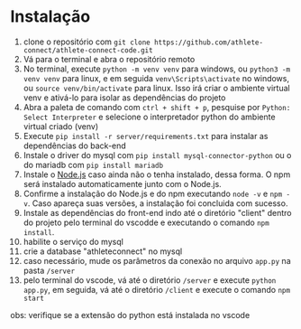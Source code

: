 # Instalação

1. clone o repositório com `git clone https://github.com/athlete-connect/athlete-connect-code.git`
2. Vá para o terminal e abra o repositório remoto
3. No terminal, execute `python -m venv venv` para windows, ou `python3 -m venv venv` para linux, e em seguida `venv\Scripts\activate` no windows, ou `source venv/bin/activate` para linux. Isso irá criar o ambiente virtual venv e ativá-lo para isolar as dependências do projeto
4. Abra a paleta de comando com `ctrl + shift + p`, pesquise por `Python: Select Interpreter` e selecione o interpretador python do ambiente virtual criado (venv)
5. Execute `pip install -r server/requirements.txt` para instalar as dependências do back-end
6. Instale o driver do mysql com `pip install mysql-connector-python` ou o do mariadb com `pip install mariadb`
7. Instale o [Node.js](https://nodejs.org/) caso ainda não o tenha instalado, dessa forma. O npm será instalado automaticamente junto com o Node.js.
8. Confirme a instalação do Node.js e do npm executando `node -v` e `npm -v`. Caso apareça suas versões, a instalação foi concluida com sucesso. 
9. Instale as dependências do front-end indo até o diretório "client" dentro do projeto pelo terminal do vscodde e executando o comando `npm install`.
10. habilite o serviço do mysql
11. crie a database "athleteconnect" no mysql
12. caso necessário, mude os parâmetros da conexão no arquivo `app.py` na pasta `/server`
13. pelo terminal do vscode, vá até o diretório `/server` e execute `python app.py`, em seguida, vá até o diretório `/client` e execute o comando `npm start`

obs: verifique se a extensão do python está instalada no vscode

<!-- -- ALTER TABLE formacao ADD CONSTRAINT FK_formacao_2
--     FOREIGN KEY (fk_usuario_id_usuario)
--     REFERENCES usuario (id_usuario)
--     ON DELETE CASCADE;
 
-- ALTER TABLE formacao ADD CONSTRAINT FK_formacao_3
--     FOREIGN KEY (fk_curso_id_curso)
--     REFERENCES curso (id_curso)
--     ON DELETE CASCADE;
 
-- ALTER TABLE formacao ADD CONSTRAINT FK_formacao_4
--     FOREIGN KEY (fk_grau_formacao_id_grau_formacao)
--     REFERENCES grau_formacao (id_grau_formacao);
 
-- ALTER TABLE marca ADD CONSTRAINT FK_marca_2
--     FOREIGN KEY (fk_perfil_id_perfil)
--     REFERENCES perfil (id_perfil)
--     ON DELETE CASCADE;

-- ALTER TABLE perfil ADD CONSTRAINT FK_perfil_2
--     FOREIGN KEY (fk_midia_id_midia)
--     REFERENCES midia (id_midia)
--     ON DELETE CASCADE;
 
-- ALTER TABLE esporte ADD CONSTRAINT FK_esporte_2
--     FOREIGN KEY (fk_midia_id_icone)
--     REFERENCES midia (id_midia)
--     ON DELETE CASCADE;
 
-- ALTER TABLE compartilhamento ADD CONSTRAINT FK_compartilhamento_2
--     FOREIGN KEY (fk_postagem_id_postagem)
--     REFERENCES postagem (id_postagem)
--     ON DELETE CASCADE;
 
-- ALTER TABLE compartilhamento ADD CONSTRAINT FK_compartilhamento_3
--     FOREIGN KEY (fk_perfil_id_perfil)
--     REFERENCES perfil (id_perfil)
--     ON DELETE CASCADE;
 
-- ALTER TABLE comentario ADD CONSTRAINT FK_comentario_2
--     FOREIGN KEY (fk_postagem_id_postagem)
--     REFERENCES postagem (id_postagem)
--     ON DELETE CASCADE;
 
-- ALTER TABLE comentario ADD CONSTRAINT FK_comentario_3
--     FOREIGN KEY (fk_perfil_id_perfil)
--     REFERENCES perfil (id_perfil)
--     ON DELETE CASCADE;
 
-- ALTER TABLE postagem ADD CONSTRAINT FK_postagem_2
--     FOREIGN KEY (fk_perfil_id_perfil)
--     REFERENCES perfil (id_perfil)
--     ON DELETE CASCADE;
 
-- ALTER TABLE midia ADD CONSTRAINT FK_midia_2
--     FOREIGN KEY (fk_postagem_id_postagem)
--     REFERENCES postagem (id_postagem)
--     ON DELETE CASCADE;
 
-- ALTER TABLE usuario ADD CONSTRAINT FK_usuario_2
--     FOREIGN KEY (fk_perfil_id_perfil)
--     REFERENCES perfil (id_perfil)
--     ON DELETE CASCADE;
 
-- ALTER TABLE pesquisa ADD CONSTRAINT FK_pesquisa_2
--     FOREIGN KEY (fk_perfil_id_perfil)
--     REFERENCES perfil (id_perfil)
--     ON DELETE CASCADE;
 
-- ALTER TABLE denuncia ADD CONSTRAINT FK_denuncia_2
--     FOREIGN KEY (fk_perfil_id_autor, fk_perfil_id_denunciado)
--     REFERENCES perfil (id_perfil, id_perfil)
--     ON DELETE CASCADE;
 
-- ALTER TABLE denuncia ADD CONSTRAINT FK_denuncia_3
--     FOREIGN KEY (fk_postagem_id_postagem)
--     REFERENCES postagem (id_postagem)
--     ON DELETE SET NULL;
 
-- ALTER TABLE segue ADD CONSTRAINT FK_segue_1
--     FOREIGN KEY (fk_perfil_id_seguidor)
--     REFERENCES perfil (id_perfil)
--     ON DELETE CASCADE;
 
-- ALTER TABLE segue ADD CONSTRAINT FK_segue_2
--     FOREIGN KEY (fk_perfil_id_seguido)
--     REFERENCES perfil (id_perfil)
--     ON DELETE CASCADE;
 
-- ALTER TABLE responde ADD CONSTRAINT FK_responde_1
--     FOREIGN KEY (fk_comentario_id_resposta)
--     REFERENCES comentario (id_comentario)
--     ON DELETE CASCADE;
 
-- ALTER TABLE responde ADD CONSTRAINT FK_responde_2
--     FOREIGN KEY (fk_comentario_id_respondido)
--     REFERENCES comentario (id_comentario)
--     ON DELETE CASCADE;
 
-- ALTER TABLE curso_instituicao ADD CONSTRAINT FK_curso_instituicao_1
--     FOREIGN KEY (fk_instituicao_id_instituicao)
--     REFERENCES instituicao (id_instituicao)
--     ON DELETE RESTRICT;
 
-- ALTER TABLE curso_instituicao ADD CONSTRAINT FK_curso_instituicao_2
--     FOREIGN KEY (fk_curso_id_curso)
--     REFERENCES curso (id_curso)
--     ON DELETE SET NULL;
 
-- ALTER TABLE postagem_hashtag ADD CONSTRAINT FK_postagem_hashtag_1
--     FOREIGN KEY (fk_postagem_id_postagem)
--     REFERENCES postagem (id_postagem)
--     ON DELETE SET NULL;
 
-- ALTER TABLE postagem_hashtag ADD CONSTRAINT FK_postagem_hashtag_2
--     FOREIGN KEY (fk_hashtag_id_hashtag)
--     REFERENCES hashtag (id_hashtag)
--     ON DELETE SET NULL;
 
-- ALTER TABLE categorias_esporte ADD CONSTRAINT FK_categorias_esporte_1
--     FOREIGN KEY (fk_categoria_esporte_id_categoria_esporte)
--     REFERENCES categoria_esporte (id_categoria_esporte)
--     ON DELETE RESTRICT;
 
-- ALTER TABLE categorias_esporte ADD CONSTRAINT FK_categorias_esporte_2
--     FOREIGN KEY (fk_esporte_id_esporte)
--     REFERENCES esporte (id_esporte)
--     ON DELETE SET NULL;
 
-- ALTER TABLE preferencia ADD CONSTRAINT FK_preferencia_1
--     FOREIGN KEY (fk_usuario_id_usuario)
--     REFERENCES usuario (id_usuario)
--     ON DELETE SET NULL;
 
-- ALTER TABLE preferencia ADD CONSTRAINT FK_preferencia_2
--     FOREIGN KEY (fk_esporte_id_esporte)
--     REFERENCES esporte (id_esporte)
--     ON DELETE SET NULL;
 
-- ALTER TABLE motivos_denuncia ADD CONSTRAINT FK_motivos_denuncia_1
--     FOREIGN KEY (fk_motivo_denuncia_id_motivo_denuncia)
--     REFERENCES motivo_denuncia (id_motivo_denuncia)
--     ON DELETE RESTRICT;
 
-- ALTER TABLE motivos_denuncia ADD CONSTRAINT FK_motivos_denuncia_2
--     FOREIGN KEY (fk_denuncia_id_denuncia)
--     REFERENCES denuncia (id_denuncia)
--     ON DELETE SET NULL;
 
-- ALTER TABLE compartilhado ADD CONSTRAINT FK_compartilhado_1
--     FOREIGN KEY (fk_perfil_id_perfil)
--     REFERENCES perfil (id_perfil)
--     ON DELETE RESTRICT;
 
-- ALTER TABLE compartilhado ADD CONSTRAINT FK_compartilhado_2
--     FOREIGN KEY (fk_compartilhamento_id_compartilhamento)
--     REFERENCES compartilhamento (id_compartilhamento)
--     ON DELETE SET NULL;
 
-- ALTER TABLE marcacao_comentario ADD CONSTRAINT FK_marcacao_comentario_1
--     FOREIGN KEY (fk_comentario_id_comentario)
--     REFERENCES comentario (id_comentario)
--     ON DELETE SET NULL;
 
-- ALTER TABLE marcacao_comentario ADD CONSTRAINT FK_marcacao_comentario_2
--     FOREIGN KEY (fk_perfil_id_perfil)
--     REFERENCES perfil (id_perfil)
--     ON DELETE SET NULL;
 
-- ALTER TABLE marcacao_postagem ADD CONSTRAINT FK_marcacao_postagem_1
--     FOREIGN KEY (fk_perfil_id_perfil)
--     REFERENCES perfil (id_perfil)
--     ON DELETE SET NULL;
 
-- ALTER TABLE marcacao_postagem ADD CONSTRAINT FK_marcacao_postagem_2
--     FOREIGN KEY (fk_postagem_id_postagem)
--     REFERENCES postagem (id_postagem)
--     ON DELETE SET NULL;
 
-- ALTER TABLE local_favorito ADD CONSTRAINT FK_local_favorito_1
--     FOREIGN KEY (fk_usuario_id_usuario)
--     REFERENCES usuario (id_usuario)
--     ON DELETE SET NULL;
 
-- ALTER TABLE local_favorito ADD CONSTRAINT FK_local_favorito_2
--     FOREIGN KEY (fk_endereco_id_endereco)
--     REFERENCES endereco (id_endereco)
--     ON DELETE SET NULL;
 
-- ALTER TABLE evento_endereco ADD CONSTRAINT FK_evento_endereco_1
--     FOREIGN KEY (fk_endereco_id_endereco)
--     REFERENCES endereco (id_endereco)
--     ON DELETE RESTRICT;
 
-- ALTER TABLE evento_endereco ADD CONSTRAINT FK_evento_endereco_2
--     FOREIGN KEY (fk_evento_id_evento)
--     REFERENCES evento (id_evento)
--     ON DELETE SET NULL;
 
-- ALTER TABLE esporte_hashtag ADD CONSTRAINT FK_esporte_hashtag_1
--     FOREIGN KEY (fk_esporte_id_esporte)
--     REFERENCES esporte (id_esporte)
--     ON DELETE RESTRICT;
 
-- ALTER TABLE esporte_hashtag ADD CONSTRAINT FK_esporte_hashtag_2
--     FOREIGN KEY (fk_hashtag_id_hashtag)
--     REFERENCES hashtag (id_hashtag)
--     ON DELETE SET NULL;
 
-- ALTER TABLE foto_perfil ADD CONSTRAINT FK_foto_perfil_1
--     FOREIGN KEY (fk_midia_id_midia)
--     REFERENCES midia (id_midia)
--     ON DELETE SET NULL;
 
-- ALTER TABLE foto_perfil ADD CONSTRAINT FK_foto_perfil_2
--     FOREIGN KEY (fk_perfil_id_perfil)
--     REFERENCES perfil (id_perfil)
--     ON DELETE SET NULL;
 
-- ALTER TABLE banner ADD CONSTRAINT FK_banner_1
--     FOREIGN KEY (fk_midia_id_midia)
--     REFERENCES midia (id_midia)
--     ON DELETE SET NULL;
 
-- ALTER TABLE banner ADD CONSTRAINT FK_banner_2
--     FOREIGN KEY (fk_evento_id_evento)
--     REFERENCES evento (id_evento)
--     ON DELETE SET NULL;
 
-- ALTER TABLE curte ADD CONSTRAINT FK_curte_1
--     FOREIGN KEY (fk_perfil_id_perfil)
--     REFERENCES perfil (id_perfil)
--     ON DELETE SET NULL;
 
-- ALTER TABLE curte ADD CONSTRAINT FK_curte_2
--     FOREIGN KEY (fk_postagem_id_postagem)
--     REFERENCES postagem (id_postagem)
--     ON DELETE SET NULL;
 
-- ALTER TABLE notificacao ADD CONSTRAINT FK_notificacao_2
--     FOREIGN KEY (fk_perfil_id_perfil)
--     REFERENCES perfil (id_perfil);
 
-- ALTER TABLE evento ADD CONSTRAINT FK_evento_2
--     FOREIGN KEY (fk_marca_id_marca)
--     REFERENCES marca (id_marca)
--     ON DELETE CASCADE;
 
-- ALTER TABLE flash ADD CONSTRAINT FK_flash_2
--     FOREIGN KEY (fk_perfil_id_perfil)
--     REFERENCES perfil (id_perfil)
--     ON DELETE CASCADE;
 
-- ALTER TABLE flash ADD CONSTRAINT FK_flash_3
--     FOREIGN KEY (fk_midia_id_midia)
--     REFERENCES midia (id_midia)
--     ON DELETE CASCADE;
 
-- ALTER TABLE interacao ADD CONSTRAINT FK_interacao_2
--     FOREIGN KEY (fk_perfil_id_perfil)
--     REFERENCES perfil (id_perfil);
 
-- ALTER TABLE interacao ADD CONSTRAINT FK_interacao_3
--     FOREIGN KEY (fk_live_id_live)
--     REFERENCES live (id_live);
 
-- ALTER TABLE configuracao ADD CONSTRAINT FK_configuracao_1
--     FOREIGN KEY (fk_perfil_id_perfil)
--     REFERENCES perfil (id_perfil);
 
-- ALTER TABLE live ADD CONSTRAINT FK_live_2
--     FOREIGN KEY (fk_perfil_id_perfil)
--     REFERENCES perfil (id_perfil); -->